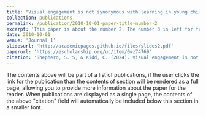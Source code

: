```yaml
---
title: "Visual engagement is not synonymous with learning in young children"
collection: publications
permalink: /publication/2010-10-01-paper-title-number-2
excerpt: 'This paper is about the number 2. The number 3 is left for future work.'
date: 2010-10-01
venue: 'Journal 1'
slidesurl: 'http://academicpages.github.io/files/slides2.pdf'
paperurl: 'https://escholarship.org/uc/item/0wz74769'
citation: 'Shepherd, S. S, & Kidd, C. (2024). Visual engagement is not synonymous with learning in young children. Proceedings of the Annual Meeting of the Cognitive Science Society, 46. Retrieved from https://escholarship.org/uc/item/0wz74769'
---
```


The contents above will be part of a list of publications, if the user clicks the link for the publication than the contents of section will be rendered as a full page, allowing you to provide more information about the paper for the reader. When publications are displayed as a single page, the contents of the above "citation" field will automatically be included below this section in a smaller font.
